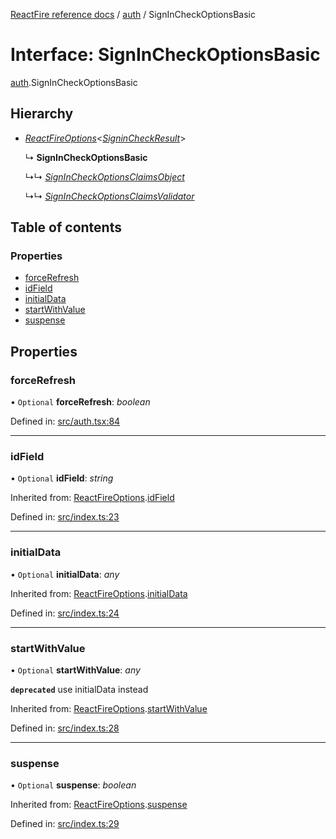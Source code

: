 [ReactFire reference docs](../README.md) / [auth](../modules/auth.md) / SignInCheckOptionsBasic

# Interface: SignInCheckOptionsBasic

[auth](../modules/auth.md).SignInCheckOptionsBasic

## Hierarchy

* [*ReactFireOptions*](index.reactfireoptions.md)<[*SigninCheckResult*](../modules/auth.md#signincheckresult)\>

  ↳ **SignInCheckOptionsBasic**

  ↳↳ [*SignInCheckOptionsClaimsObject*](auth.signincheckoptionsclaimsobject.md)

  ↳↳ [*SignInCheckOptionsClaimsValidator*](auth.signincheckoptionsclaimsvalidator.md)

## Table of contents

### Properties

- [forceRefresh](auth.signincheckoptionsbasic.md#forcerefresh)
- [idField](auth.signincheckoptionsbasic.md#idfield)
- [initialData](auth.signincheckoptionsbasic.md#initialdata)
- [startWithValue](auth.signincheckoptionsbasic.md#startwithvalue)
- [suspense](auth.signincheckoptionsbasic.md#suspense)

## Properties

### forceRefresh

• `Optional` **forceRefresh**: *boolean*

Defined in: [src/auth.tsx:84](https://github.com/FirebaseExtended/reactfire/blob/main/src/auth.tsx#L84)

___

### idField

• `Optional` **idField**: *string*

Inherited from: [ReactFireOptions](index.reactfireoptions.md).[idField](index.reactfireoptions.md#idfield)

Defined in: [src/index.ts:23](https://github.com/FirebaseExtended/reactfire/blob/main/src/index.ts#L23)

___

### initialData

• `Optional` **initialData**: *any*

Inherited from: [ReactFireOptions](index.reactfireoptions.md).[initialData](index.reactfireoptions.md#initialdata)

Defined in: [src/index.ts:24](https://github.com/FirebaseExtended/reactfire/blob/main/src/index.ts#L24)

___

### startWithValue

• `Optional` **startWithValue**: *any*

**`deprecated`** use initialData instead

Inherited from: [ReactFireOptions](index.reactfireoptions.md).[startWithValue](index.reactfireoptions.md#startwithvalue)

Defined in: [src/index.ts:28](https://github.com/FirebaseExtended/reactfire/blob/main/src/index.ts#L28)

___

### suspense

• `Optional` **suspense**: *boolean*

Inherited from: [ReactFireOptions](index.reactfireoptions.md).[suspense](index.reactfireoptions.md#suspense)

Defined in: [src/index.ts:29](https://github.com/FirebaseExtended/reactfire/blob/main/src/index.ts#L29)

